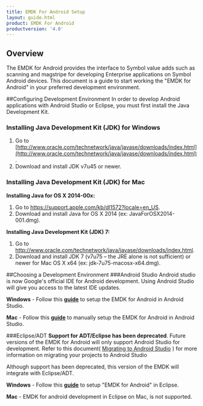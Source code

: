 ```yaml
---
title: EMDK For Android Setup
layout: guide.html
product: EMDK For Android
productversion: '4.0'
---
```


## Overview

The EMDK for Android provides the interface to Symbol value adds such as scanning and magstripe for developing Enterprise applications on Symbol Android devices.
This document is a guide to start working the "EMDK for Android" in your preferred development environment.

##Configuring Development Environment
In order to develop Android applications with Android Studio or Eclipse, you must first install the Java Development Kit.

### Installing Java Development Kit (JDK) for Windows

1.	Go to [http://www.oracle.com/technetwork/java/javase/downloads/index.html](http://www.oracle.com/technetwork/java/javase/downloads/index.html).
2.	Download and install JDK v7u45 or newer.

### Installing Java Development Kit (JDK) for Mac

**Installing Java for OS X 2014-00x:**
1. Go to https://support.apple.com/kb/dl1572?locale=en_US.
2. Download and install Java for OS X 2014 (ex: JavaForOSX2014-001.dmg).

**Installing Java Development Kit (JDK) 7:**
1. Go to http://www.oracle.com/technetwork/java/javase/downloads/index.html.
2. Download and install JDK 7 (v7u75 – the JRE alone is not sufficient) or newer for Mac OS X x64 (ex: jdk-7u75-macosx-x64.dmg).  

##Choosing a Development Environment
###Android Studio
Android studio is now Google's official IDE for Android development. Using Android Studio will give you access to the latest IDE updates.

**Windows** - Follow this [**guide**](/emdk-for-android/4-0/guide/setupAndroidStudio) to setup the EMDK for Android in Android Studio.

**Mac** - Follow this [**guide**](/emdk-for-android/4-0/guide/setupAndroidStudioMac) to manually setup the EMDK for Android in Android Studio.



###Eclipse/ADT
**Support for ADT/Eclipse has been deprecated**. Future versions of the EMDK for Android will only support Android Studio for development.
Refer to this document( [Migrating to Android Studio](http://developer.android.com/sdk/installing/migrate.html) ) for more information on migrating your projects to Android Studio

Although support has been deprecated, this version of the EMDK will integrate with Eclipse/ADT. 

**Windows** - Follow this [**guide**](/emdk-for-android/4-0/guide/setupEclipse) to setup "EMDK for Android" in Eclipse.

**Mac** - EMDK for android development in Eclipse on Mac, is not supported.












